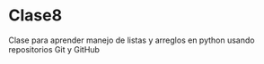 # Clase8
Clase para aprender manejo de listas y arreglos en python usando repositorios Git y GitHub
